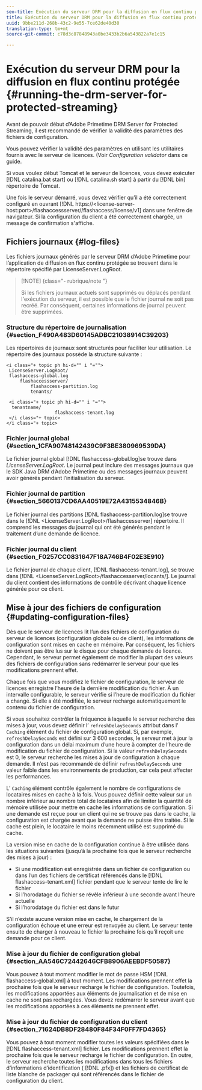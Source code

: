 ```yaml
---
seo-title: Exécution du serveur DRM pour la diffusion en flux continu protégée
title: Exécution du serveur DRM pour la diffusion en flux continu protégée
uuid: 9bbe211d-268b-43c2-9e55-7ce62de40d30
translation-type: tm+mt
source-git-commit: c78d3c87848943a0be3433b2b6a543822a7e1c15

---
```



# Exécution du serveur DRM pour la diffusion en flux continu protégée {#running-the-drm-server-for-protected-streaming}

Avant de pouvoir début d’Adobe Primetime DRM Server for Protected Streaming, il est recommandé de vérifier la validité des paramètres des fichiers de configuration.

Vous pouvez vérifier la validité des paramètres en utilisant les utilitaires fournis avec le serveur de licences. (Voir *Configuration validator* dans ce guide.

Si vous voulez début Tomcat et le serveur de licences, vous devez exécuter [!DNL catalina.bat start] ou [!DNL catalina.sh start] à partir du [!DNL bin] répertoire de Tomcat.

Une fois le serveur démarré, vous devez vérifier qu’il a été correctement configuré en ouvrant [!DNL https://<lic<span></span>ense-server-host:port>/flashaccessserver/<tenant-name>/flashaccess/license/v1] dans une fenêtre de navigateur. Si la configuration du client a été correctement chargée, un message de confirmation s&#39;affiche.

## Fichiers journaux {#log-files}

Les fichiers journaux générés par le serveur DRM d’Adobe Primetime pour l’application de diffusion en flux continu protégée se trouvent dans le répertoire spécifié par LicenseServer.LogRoot.

>[!NOTE] {class=&quot;- rubrique/note &quot;}
>
>Si les fichiers journaux actuels sont supprimés ou déplacés pendant l&#39;exécution du serveur, il est possible que le fichier journal ne soit pas recréé. Par conséquent, certaines informations de journal peuvent être supprimées.

### Structure du répertoire de journalisation {#section_F490A483D60145ADBC21038914C39203}

Les répertoires de journaux sont structurés pour faciliter leur utilisation. Le répertoire des journaux possède la structure suivante :

```
<i class="+ topic ph hi-d="" i "="">
 LicenseServer.LogRoot/ 
 flashaccess-global.log 
     flashaccessserver/ 
         flashaccess-partition.log 
         tenants/ 
             
 <i class="+ topic ph hi-d="" i "="">
  tenantname/ 
                  flashaccess-tenant.log
 </i class="+ topic>
</i class="+ topic>
```

### Fichier journal global {#section_1CFA90748142439C9F3BE380969539DA}

Le fichier journal global [!DNL flashaccess-global.log]se trouve dans *LicenseServer.LogRoot*. Le journal peut inclure des messages journaux que le SDK Java DRM d’Adobe Primetime ou des messages journaux peuvent avoir générés pendant l’initialisation du serveur.

### Fichier journal de partition {#section_5660137CD6AA40519E72A4315534846B}

Le fichier journal des partitions [!DNL flashaccess-partition.log]se trouve dans le [!DNL <LicenseServer.LogRoot>/flashaccesserver] répertoire. Il comprend les messages du journal qui ont été générés pendant le traitement d’une demande de licence.

### Fichier journal du client {#section_F0257CC0831647F18A746B4F02E3E910}

Le fichier journal de chaque client, [!DNL flashaccess-tenant.log], se trouve dans [!DNL &lt;LicenseServer.LogRoot>/flashaccesserver/locants/<tenantname>]. Le journal du client contient des informations de contrôle décrivant chaque licence générée pour ce client.

## Mise à jour des fichiers de configuration {#updating-configuration-files}

Dès que le serveur de licences lit l’un des fichiers de configuration du serveur de licences (configuration globale ou de client), les informations de configuration sont mises en cache en mémoire. Par conséquent, les fichiers ne doivent pas être lus sur le disque pour chaque demande de licence. Cependant, le serveur permet également de modifier la plupart des valeurs des fichiers de configuration sans redémarrer le serveur pour que les modifications prennent effet.

Chaque fois que vous modifiez le fichier de configuration, le serveur de licences enregistre l’heure de la dernière modification du fichier. À un intervalle configurable, le serveur vérifie si l’heure de modification du fichier a changé. Si elle a été modifiée, le serveur recharge automatiquement le contenu du fichier de configuration.

Si vous souhaitez contrôler la fréquence à laquelle le serveur recherche des mises à jour, vous devez définir l’ `refreshDelaySeconds` attribut dans l’ `Caching` élément du fichier de configuration global. Si, par exemple, `refreshDelaySeconds` est défini sur 3 600 secondes, le serveur met à jour la configuration dans un délai maximum d’une heure à compter de l’heure de modification du fichier de configuration. Si la valeur `refreshDelaySeconds` est 0, le serveur recherche les mises à jour de configuration à chaque demande. Il n’est pas recommandé de définir `refreshDelaySeconds` une valeur faible dans les environnements de production, car cela peut affecter les performances.

L’ `Caching` élément contrôle également le nombre de configurations de locataires mises en cache à la fois. Vous pouvez définir cette valeur sur un nombre inférieur au nombre total de locataires afin de limiter la quantité de mémoire utilisée pour mettre en cache les informations de configuration. Si une demande est reçue pour un client qui ne se trouve pas dans le cache, la configuration est chargée avant que la demande ne puisse être traitée. Si le cache est plein, le locataire le moins récemment utilisé est supprimé du cache.

La version mise en cache de la configuration continue à être utilisée dans les situations suivantes (jusqu’à la prochaine fois que le serveur recherche des mises à jour) :

* Si une modification est enregistrée dans un fichier de configuration ou dans l’un des fichiers de certificat référencés dans le [!DNL flashaccess-tenant.xml] fichier pendant que le serveur tente de lire le fichier
* Si l’horodatage du fichier se révèle inférieur à une seconde avant l’heure actuelle
* Si l’horodatage du fichier est dans le futur

S’il n’existe aucune version mise en cache, le chargement de la configuration échoue et une erreur est renvoyée au client. Le serveur tente ensuite de charger à nouveau le fichier la prochaine fois qu’il reçoit une demande pour ce client.

### Mise à jour du fichier de configuration global {#section_AA546C72442646CFB8906AEEBDF50587}

Vous pouvez à tout moment modifier le mot de passe HSM [!DNL flashaccess-global.xml] à tout moment. Les modifications prennent effet la prochaine fois que le serveur recharge le fichier de configuration. Toutefois, les modifications apportées aux éléments de journalisation et de mise en cache ne sont pas rechargées. Vous devez redémarrer le serveur avant que les modifications apportées à ces éléments ne prennent effet.

### Mise à jour du fichier de configuration du client {#section_71624DB8DF28480F84F34F0FF7FD4365}

Vous pouvez à tout moment modifier toutes les valeurs spécifiées dans le [!DNL flashaccess-tenant.xml] fichier. Les modifications prennent effet la prochaine fois que le serveur recharge le fichier de configuration. En outre, le serveur recherche toutes les modifications dans tous les fichiers d’informations d’identification ( [!DNL .pfx]) et les fichiers de certificat de liste blanche de packager qui sont référencés dans le fichier de configuration du client.